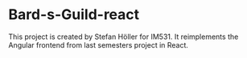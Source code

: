 # Bard-s-Guild-react

This project is created by Stefan Höller for IM531. 
It reimplements the Angular frontend from last semesters project in React.
